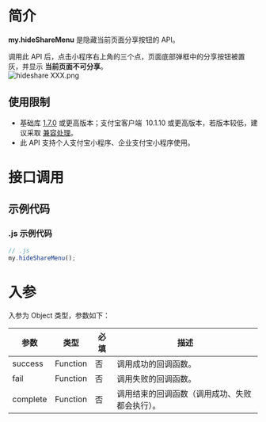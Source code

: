 # 简介
**my.hideShareMenu** 是隐藏当前页面分享按钮的 API。

调用此 API 后，点击小程序右上角的三个点，页面底部弹框中的分享按钮被置灰，并显示 **当前页面不可分享**。<br />![hideshare XXX.png](https://cdn.nlark.com/yuque/0/2022/png/179989/1650877509568-ef7560f7-caef-4a24-ad62-a9ed600a6141.png#align=left&display=inline&height=258&margin=%5Bobject%20Object%5D&name=hideshare%20XXX.png&originHeight=928&originWidth=1080&size=93199&status=done&style=stroke&width=300)

## 使用限制

- 基础库 [1.7.0](https://opendocs.alipay.com/mini/framework/lib) 或更高版本；支付宝客户端  10.1.10 或更高版本，若版本较低，建议采取 [兼容处理](https://opendocs.alipay.com/mini/framework/compatibility)。
- 此 API 支持个人支付宝小程序、企业支付宝小程序使用。

# 接口调用

## 示例代码

### .js 示例代码

```javascript
// .js
my.hideShareMenu();
```

# 入参

入参为 Object 类型，参数如下：

| **参数** | **类型** | **必填** | **描述** |
| --- | --- | --- | --- |
| success | Function | 否 | 调用成功的回调函数。 |
| fail | Function | 否 | 调用失败的回调函数。 |
| complete | Function | 否 | 调用结束的回调函数（调用成功、失败都会执行）。 |
